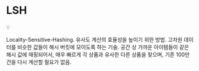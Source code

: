 # LSH

<aside>
💡

Locality-Sensitive-Hashing.
유사도 계산의 효율성을 높이기 위한 방법.
고차원 데이터를 비슷한 값들이 해시 버킷에 모이도록 하는 기술.
공간 상 가까운 아이템들이 같은 해시 값에 매핑되어서, 매우 빠르게 각 상품과 유사한 다른 상품을 찾으며, 기존 100만 건을 다시 계산할 필요가 없음.

</aside>